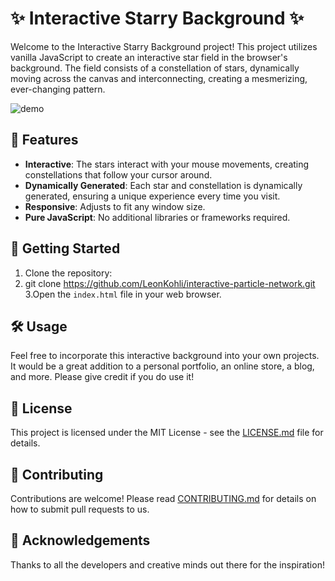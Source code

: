 # ✨ Interactive Starry Background ✨

Welcome to the Interactive Starry Background project! This project utilizes vanilla JavaScript to create an interactive star field in the browser's background. The field consists of a constellation of stars, dynamically moving across the canvas and interconnecting, creating a mesmerizing, ever-changing pattern.

![demo](https://github.com/LeonKohli/interactive-particle-network/assets/98176333/05e9b108-9f96-44ab-9d76-18c7007c07aa)



## 🎉 Features

- **Interactive**: The stars interact with your mouse movements, creating constellations that follow your cursor around.
- **Dynamically Generated**: Each star and constellation is dynamically generated, ensuring a unique experience every time you visit.
- **Responsive**: Adjusts to fit any window size.
- **Pure JavaScript**: No additional libraries or frameworks required.

## 🚀 Getting Started

1. Clone the repository:
2. git clone https://github.com/LeonKohli/interactive-particle-network.git
3.Open the `index.html` file in your web browser.

## 🛠️ Usage

Feel free to incorporate this interactive background into your own projects. It would be a great addition to a personal portfolio, an online store, a blog, and more. Please give credit if you do use it!

## 📄 License

This project is licensed under the MIT License - see the [LICENSE.md](LICENSE.md) file for details.

## 👥 Contributing

Contributions are welcome! Please read [CONTRIBUTING.md](CONTRIBUTING.md) for details on how to submit pull requests to us.

## 🙏 Acknowledgements

Thanks to all the developers and creative minds out there for the inspiration!
